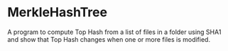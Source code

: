 # MerkleHashTree
A program to compute Top Hash from a list of files in a folder using SHA1 and show that Top Hash changes when one or more files is modified. 
